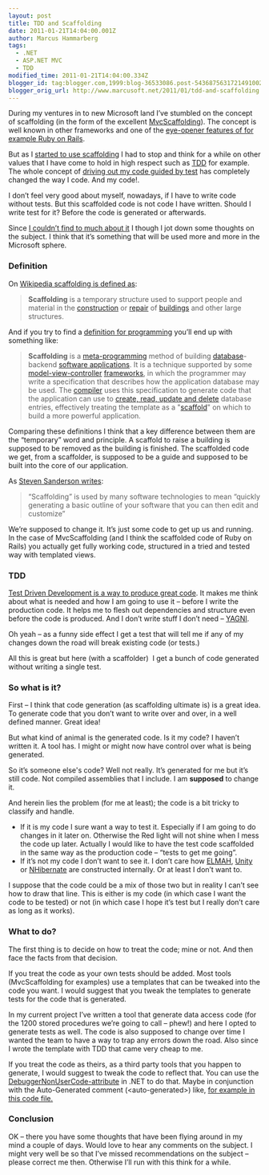 ```yaml
---
layout: post
title: TDD and Scaffolding
date: 2011-01-21T14:04:00.001Z
author: Marcus Hammarberg
tags:
  - .NET
  - ASP.NET MVC
  - TDD
modified_time: 2011-01-21T14:04:00.334Z
blogger_id: tag:blogger.com,1999:blog-36533086.post-5436875631721491002
blogger_orig_url: http://www.marcusoft.net/2011/01/tdd-and-scaffolding.html
---
```



During my ventures in to new Microsoft land I’ve stumbled on the concept
of scaffolding (in the form of the excellent <a
href="http://blog.stevensanderson.com/2011/01/13/scaffold-your-aspnet-mvc-3-project-with-the-mvcscaffolding-package/"
target="_blank">MvcScaffolding</a>). The concept is well known in other
frameworks and one of the
<a href="http://media.rubyonrails.org/video/rails_take2_with_sound.mov"
target="_blank">eye-opener features of for example Ruby on Rails</a>.

But as I <a href="http://www.marcusoft.net/search/label/KanbanBoards"
target="_blank">started to use scaffolding</a> I had to stop and think
for a while on other values that I have come to hold in high respect
such as <a href="http://en.wikipedia.org/wiki/Test-driven_development"
target="_blank">TDD</a> for example. The whole concept of
<a href="http://www.growing-object-oriented-software.com/"
target="_blank">driving out my code guided by test</a> has completely
changed the way I code. And my code!.

I don’t feel very good about myself, nowadays, if I have to write code
without tests. But this scaffolded code is not code I have written.
Should I write test for it? Before the code is generated or afterwards.

Since <a
href="http://www.google.se/search?sourceid=chrome&amp;ie=UTF-8&amp;q=tdd+scaffolding#sclient=psy&amp;hl=sv&amp;source=hp&amp;q=tdd+scaffold&amp;aq=f&amp;aqi=&amp;aql=&amp;oq=&amp;pbx=1&amp;fp=8279ccb541c59dbd"
target="_blank">I couldn’t find to much about it</a> I though I jot down
some thoughts on the subject. I think that it’s something that will be
used more and more in the Microsoft sphere.

### Definition

On <a href="http://en.wikipedia.org/wiki/Scaffolding"
target="_blank">Wikipedia scaffolding is defined as</a>:

> **Scaffolding** is a temporary structure used to support people and
> material in the
> [construction](http://en.wikipedia.org/wiki/Construction) or
> [repair](http://en.wikipedia.org/wiki/Repair) of
> [buildings](http://en.wikipedia.org/wiki/Buildings) and other large
> structures.

And if you try to find a
<a href="http://en.wikipedia.org/wiki/Scaffold_(programming)"
target="_blank">definition for programming</a> you’ll end up with
something like:

> **Scaffolding** is a
> [meta-programming](http://en.wikipedia.org/wiki/Meta-programming)
> method of building
> [database](http://en.wikipedia.org/wiki/Database)-backend [software
> applications](http://en.wikipedia.org/wiki/Software_application). It
> is a technique supported by some
> [model-view-controller](http://en.wikipedia.org/wiki/Model-view-controller)
> [frameworks](http://en.wikipedia.org/wiki/Software_framework), in
> which the programmer may write a specification that describes how the
> application database may be used. The
> [compiler](http://en.wikipedia.org/wiki/Compiler) uses this
> specification to generate code that the application can use to
> [create, read, update and
> delete](http://en.wikipedia.org/wiki/Create,_read,_update_and_delete)
> database entries, effectively treating the template as a
> "[scaffold](http://en.wikipedia.org/wiki/Scaffolding)" on which to
> build a more powerful application.

Comparing these definitions I think that a key difference between them
are the “temporary” word and principle. A scaffold to raise a building
is supposed to be removed as the building is finished. The scaffolded
code we get, from a scaffolder, is supposed to be a guide and supposed
to be built into the core of our application.

As <a
href="http://blog.stevensanderson.com/2011/01/13/scaffold-your-aspnet-mvc-3-project-with-the-mvcscaffolding-package/"
target="_blank">Steven Sanderson writes</a>:

> “Scaffolding” is used by many software technologies to mean “quickly
> generating a basic outline of your software that you can then edit and
> customize”

We’re supposed to change it. It’s just some code to get up us and
running. In the case of MvcScaffolding (and I think the scaffolded code
of Ruby on Rails) you actually get fully working code, structured in a
tried and tested way with templated views.

### TDD

<a href="http://en.wikipedia.org/wiki/Test-driven_development#Benefits"
target="_blank">Test Driven Development is a way to produce great
code</a>. It makes me think about what is needed and how I am going to
use it – before I write the production code. It helps me to flesh out
dependencies and structure even before the code is produced. And I don’t
write stuff I don’t need –
<a href="http://en.wikipedia.org/wiki/You_ain&#39;t_gonna_need_it"
target="_blank">YAGNI</a>.

Oh yeah – as a funny side effect I get a test that will tell me if any
of my changes down the road will break existing code (or tests.)

All this is great but here (with a scaffolder)  I get a bunch of code
generated without writing a single test.

### So what is it?

First – I think that code generation (as scaffolding ultimate is) is a
great idea. To generate code that you don’t want to write over and over,
in a well defined manner. Great idea!

But what kind of animal is the generated code. Is it my code? I haven’t
written it. A tool has. I might or might now have control over what is
being generated.

So it’s someone else's code? Well not really. It’s generated for me but
it’s still code. Not compiled assemblies that I include. I am
**supposed** to change it.

And herein lies the problem (for me at least); the code is a bit tricky
to classify and handle.

- If it is my code I sure want a way to test it. Especially if I am
    going to do changes in it later on. Otherwise the Red light will not
    shine when I mess the code up later.
    Actually I would like to have the test code scaffolded in the same
    way as the production code – “tests to get me going”.
- If it’s not my code I don’t want to see it. I don’t care how
    <a href="http://code.google.com/p/elmah/" target="_blank">ELMAH</a>,
    <a href="http://unity.codeplex.com/" target="_blank">Unity</a> or
    <a href="http://www.nhforge.org" target="_blank">NHibernate</a> are
    constructed internally. Or at least I don’t want to.

I suppose that the code could be a mix of those two but in reality I
can’t see how to draw that line. This is either is my code (in which
case I want the code to be tested) or not (in which case I hope it’s
test but I really don’t care as long as it works).

### What to do?

The first thing is to decide on how to treat the code; mine or not. And
then face the facts from that decision.

If you treat the code as your own tests should be added. Most tools
(MvcScaffolding for examples) use a templates that can be tweaked into
the code you want. I would suggest that you tweak the templates to
generate tests for the code that is generated.

In my current project I’ve written a tool that generate data access code
(for the 1200 stored procedures we’re going to call – phew!) and here I
opted to generate tests as well. The code is also supposed to change
over time I wanted the team to have a way to trap any errors down the
road. Also since I wrote the template with TDD that came very cheap to
me.

If you treat the code as theirs, as a third party tools that you happen
to generate, I would suggest to tweak the code to reflect that. You can
use the <a
href="http://msdn.microsoft.com/en-us/library/system.diagnostics.debuggernonusercodeattribute.aspx"
target="_blank">DebuggerNonUserCode-attribute</a> in .NET to do that.
Maybe in conjunction with the Auto-Generated comment
(\<auto-generated\>) like, <a
href="https://github.com/techtalk/SpecFlow/blob/master/Tests/FeatureTests/BeforeAfterHooks/BeforeAfterHooks.feature.cs"
target="_blank">for example in this code file.</a>

### Conclusion

OK – there you have some thoughts that have been flying around in my
mind a couple of days. Would love to hear any comments on the subject. I
might very well be so that I’ve missed recommendations on the subject –
please correct me then. Otherwise I’ll run with this think for a while.
